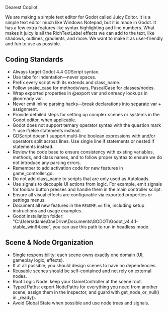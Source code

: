 Dearest Copilot,

We are making a simple text editor for Godot called Juicy Editor. It is a simple text editor much like Windows Notepad, but it is made in Godot. It has a few extra features like syntax highlighting and line numbers.  What makes it juicy is all the RichTextLabel effects we can add to the text, like shadows, outlines, gradients, and more.  We want to make it as user-friendly and fun to use as possible.

## Coding Standards
- Always target Godot 4.4 GDScript syntax.
- Use tabs for indentation—never spaces.
- Prefix every script with its extends and class_name.
- Follow snake_case for methods/vars, PascalCase for classes/nodes.
- Wrap exported properties in @export var and onready lookups in @onready var.
- Never emit inline parsing hacks—break declarations into separate var + assignment.
- Provide detailed steps for setting up complex scenes or systems in the Godot editor, when applicable.
- Godot does not support ternary operator syntax with the question mark ?: use if/else statements instead.
- GDScript doesn't support multi-line boolean expressions with and/or operators split across lines. Use single line if statements or nested if statements instead.
- Review the code base to ensure consistency with existing variables, methods, and class names, and to follow proper syntax to ensure we do not introduce any parsing errors.
- Remember to add activation code for new features in game_controller.gd.
- Do not add class_name to scripts that are only used as Autoloads.
- Use signals to decouple UI actions from logic. For example, emit signals for toolbar button presses and handle them in the main controller script.
- Ensure all visual effects are configurable via exported properties or settings menus.
- Document all new features in the `README.md` file, including setup instructions and usage examples.
- Godot installation folder: "C:\Users\danie\OneDrive\Documents\GODOT\Godot_v4.4.1-stable_win64.exe", you can use this path to run in headless mode.

## Scene & Node Organization
- Single responsibility: each scene owns exactly one domain (UI, gameplay logic, effects).
- If at all possible, you should design scenes to have no dependencies.
- Reusable scenes should be self-contained and not rely on external nodes.
- Root Logic Node: keep your GameController at the scene root.
- Typed Paths: export NodePaths for everything you need from another scene, assign them in the inspector, and guard with get_node_or_null() in _ready().
- Avoid Global State when possible and use node trees and signals.